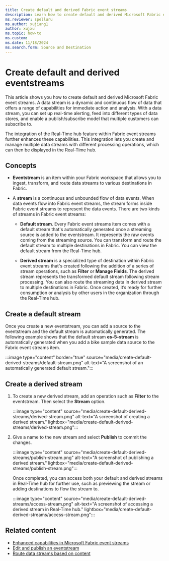 ```yaml
---
title: Create default and derived Fabric event streams
description: Learn how to create default and derived Microsoft Fabric event streams.
ms.reviewer: spelluru
ms.author: xujiang1
author: xujxu
ms.topic: how-to
ms.custom:
ms.date: 11/18/2024
ms.search.form: Source and Destination
---
```


# Create default and derived eventstreams

This article shows you how to create default and derived Microsoft Fabric event streams. A data stream is a dynamic and continuous flow of data that offers a range of capabilities for immediate action and analysis. With a data stream, you can set up real-time alerting, feed into different types of data stores, and enable a publish/subscribe model that multiple customers can subscribe to.

The integration of the Real-Time hub feature within Fabric event streams further enhances these capabilities. This integration lets you create and manage multiple data streams with different processing operations, which can then be displayed in the Real-Time hub.



## Concepts

- **Eventstream** is an item within your Fabric workspace that allows you to ingest, transform, and route data streams to various destinations in Fabric.

- A **stream** is a continuous and unbounded flow of data events. When data events flow into Fabric event streams, the stream forms inside Fabric event streams to represent the data events. There are two kinds of streams in Fabric event streams:

  - **Default stream**. Every Fabric event streams item comes with a default stream that's automatically generated once a streaming source is added to the eventstream. It represents the raw events coming from the streaming source. You can transform and route the default stream to multiple destinations in Fabric. You can view the default stream from the Real-Time hub.

  - **Derived stream** is a specialized type of destination within Fabric event streams that's created following the addition of a series of stream operations, such as **Filter** or **Manage Fields**. The derived stream represents the transformed default stream following stream processing. You can also route the streaming data in derived stream to multiple destinations in Fabric. Once created, it’s ready for further consumption or analysis by other users in the organization through the Real-Time hub.

## Create a default stream

Once you create a new eventstream, you can add a source to the eventstream and the default stream is automatically generated. The following example shows that the default stream **es-5-stream** is automatically generated when you add a bike sample data source to the Fabric event streams item.

:::image type="content" border="true" source="media/create-default-derived-streams/default-stream.png" alt-text="A screenshot of an automatically generated default stream.":::

## Create a derived stream

1. To create a new derived stream, add an operation such as **Filter** to the eventstream. Then select the **Stream** option.

    :::image type="content" source="media/create-default-derived-streams/derived-stream.png" alt-text="A screenshot of creating a derived stream." lightbox="media/create-default-derived-streams/derived-stream.png":::
1. Give a name to the new stream and select **Publish** to commit the changes.

    :::image type="content" source="media/create-default-derived-streams/publish-stream.png" alt-text="A screenshot of publishing a derived stream." lightbox="media/create-default-derived-streams/publish-stream.png":::

   Once completed, you can access both your default and derived streams in Real-Time hub for further use, such as previewing the stream or adding destinations to flow the stream to.

    :::image type="content" source="media/create-default-derived-streams/access-stream.png" alt-text="A screenshot of accessing a derived stream in Real-Time hub." lightbox="media/create-default-derived-streams/access-stream.png":::

## Related content

- [Enhanced capabilities in Microsoft Fabric event streams](overview.md)
- [Edit and publish an eventstream](edit-publish.md)
- [Route data streams based on content](route-events-based-on-content.md)
